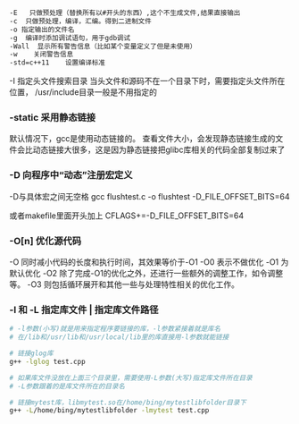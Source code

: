 ```sh
-E   只做预处理（替换所有以#开头的东西）,这个不生成文件,结果直接输出
-c  只做预处理，编译，汇编。得到二进制文件
-o 指定输出的文件名
-g  编译时添加调试语句，用于gdb调试
-Wall  显示所有警告信息（比如某个变量定义了但是未使用）
-w    关闭警告信息
-std=c++11    设置编译标准
```

-I    指定头文件搜索目录
当头文件和源码不在一个目录下时，需要指定头文件所在位置， /usr/include目录一般是不用指定的

### -static 采用静态链接
默认情况下，gcc是使用动态链接的。
查看文件大小，会发现静态链接生成的文件会比动态链接大很多，这是因为静态链接把glibc库相关的代码全部复制过来了

### -D   向程序中“动态”注册宏定义
-D与具体宏之间无空格
 gcc flushtest.c -o flushtest -D_FILE_OFFSET_BITS=64

或者makefile里面开头加上
CFLAGS+=-D_FILE_OFFSET_BITS=64

### -O[n]    优化源代码
-O 同时减小代码的长度和执行时间，其效果等价于-O1
-O0 表示不做优化
-O1 为默认优化
-O2 除了完成-O1的优化之外，还进行一些额外的调整工作，如令调整等。
-O3 则包括循环展开和其他一些与处理特性相关的优化工作。

### -l  和  -L     指定库文件  |  指定库文件路径
```sh
# -l参数(小写)就是用来指定程序要链接的库，-l参数紧接着就是库名
# 在/lib和/usr/lib和/usr/local/lib里的库直接用-l参数就能链接

# 链接glog库
g++ -lglog test.cpp

# 如果库文件没放在上面三个目录里，需要使用-L参数(大写)指定库文件所在目录
# -L参数跟着的是库文件所在的目录名

# 链接mytest库，libmytest.so在/home/bing/mytestlibfolder目录下
g++ -L/home/bing/mytestlibfolder -lmytest test.cpp
```

